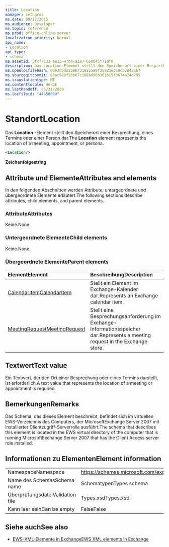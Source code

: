 ```yaml
---
title: Location
manager: sethgros
ms.date: 09/17/2015
ms.audience: Developer
ms.topic: reference
ms.prod: office-online-server
localization_priority: Normal
api_name:
- Location
api_type:
- schema
ms.assetid: 3fcf7133-ae1c-47b4-a187-660045f71df0
description: Das Location-Element stellt den Speicherort einer Besprechung, eines Termins oder einer Person dar.
ms.openlocfilehash: 0063d5da23eb731835599f3e931e3c0cb2843ab7
ms.sourcegitcommit: 88ec988f2bb67c1866d06b361615f3674a24e795
ms.translationtype: MT
ms.contentlocale: de-DE
ms.lasthandoff: 05/31/2020
ms.locfileid: "44458089"
---
```

# <a name="location"></a><span data-ttu-id="26e19-103">Standort</span><span class="sxs-lookup"><span data-stu-id="26e19-103">Location</span></span>

<span data-ttu-id="26e19-104">Das **Location** -Element stellt den Speicherort einer Besprechung, eines Termins oder einer Person dar.</span><span class="sxs-lookup"><span data-stu-id="26e19-104">The **Location** element represents the location of a meeting, appointment, or persona.</span></span> 
  
```xml
<Location/>
```

 <span data-ttu-id="26e19-105">**Zeichenfolge**</span><span class="sxs-lookup"><span data-stu-id="26e19-105">**string**</span></span>
## <a name="attributes-and-elements"></a><span data-ttu-id="26e19-106">Attribute und Elemente</span><span class="sxs-lookup"><span data-stu-id="26e19-106">Attributes and elements</span></span>

<span data-ttu-id="26e19-107">In den folgenden Abschnitten werden Attribute, untergeordnete und übergeordnete Elemente erläutert.</span><span class="sxs-lookup"><span data-stu-id="26e19-107">The following sections describe attributes, child elements, and parent elements.</span></span>
  
### <a name="attributes"></a><span data-ttu-id="26e19-108">Attribute</span><span class="sxs-lookup"><span data-stu-id="26e19-108">Attributes</span></span>

<span data-ttu-id="26e19-109">Keine.</span><span class="sxs-lookup"><span data-stu-id="26e19-109">None.</span></span>
  
### <a name="child-elements"></a><span data-ttu-id="26e19-110">Untergeordnete Elemente</span><span class="sxs-lookup"><span data-stu-id="26e19-110">Child elements</span></span>

<span data-ttu-id="26e19-111">Keine.</span><span class="sxs-lookup"><span data-stu-id="26e19-111">None.</span></span>
  
### <a name="parent-elements"></a><span data-ttu-id="26e19-112">Übergeordnete Elemente</span><span class="sxs-lookup"><span data-stu-id="26e19-112">Parent elements</span></span>

|<span data-ttu-id="26e19-113">**Element**</span><span class="sxs-lookup"><span data-stu-id="26e19-113">**Element**</span></span>|<span data-ttu-id="26e19-114">**Beschreibung**</span><span class="sxs-lookup"><span data-stu-id="26e19-114">**Description**</span></span>|
|:-----|:-----|
|[<span data-ttu-id="26e19-115">CalendarItem</span><span class="sxs-lookup"><span data-stu-id="26e19-115">CalendarItem</span></span>](calendaritem.md) <br/> |<span data-ttu-id="26e19-116">Stellt ein Element im Exchange-Kalender dar.</span><span class="sxs-lookup"><span data-stu-id="26e19-116">Represents an Exchange calendar item.</span></span>  <br/> |
|[<span data-ttu-id="26e19-117">MeetingRequest</span><span class="sxs-lookup"><span data-stu-id="26e19-117">MeetingRequest</span></span>](meetingrequest.md) <br/> |<span data-ttu-id="26e19-118">Stellt eine Besprechungsanforderung im Exchange-Informationsspeicher dar.</span><span class="sxs-lookup"><span data-stu-id="26e19-118">Represents a meeting request in the Exchange store.</span></span>  <br/> |
   
## <a name="text-value"></a><span data-ttu-id="26e19-119">Textwert</span><span class="sxs-lookup"><span data-stu-id="26e19-119">Text value</span></span>

<span data-ttu-id="26e19-120">Ein Textwert, der den Ort einer Besprechung oder eines Termins darstellt, ist erforderlich.</span><span class="sxs-lookup"><span data-stu-id="26e19-120">A text value that represents the location of a meeting or appointment is required.</span></span>
  
## <a name="remarks"></a><span data-ttu-id="26e19-121">Bemerkungen</span><span class="sxs-lookup"><span data-stu-id="26e19-121">Remarks</span></span>

<span data-ttu-id="26e19-122">Das Schema, das dieses Element beschreibt, befindet sich im virtuellen EWS-Verzeichnis des Computers, der MicrosoftExchange Server 2007 mit installierter Clientzugriff-Serverrolle ausführt.</span><span class="sxs-lookup"><span data-stu-id="26e19-122">The schema that describes this element is located in the EWS virtual directory of the computer that is running MicrosoftExchange Server 2007 that has the Client Access server role installed.</span></span>
  
## <a name="element-information"></a><span data-ttu-id="26e19-123">Informationen zu Elementen</span><span class="sxs-lookup"><span data-stu-id="26e19-123">Element information</span></span>

|||
|:-----|:-----|
|<span data-ttu-id="26e19-124">Namespace</span><span class="sxs-lookup"><span data-stu-id="26e19-124">Namespace</span></span>  <br/> |https://schemas.microsoft.com/exchange/services/2006/types  <br/> |
|<span data-ttu-id="26e19-125">Name des Schemas</span><span class="sxs-lookup"><span data-stu-id="26e19-125">Schema name</span></span>  <br/> |<span data-ttu-id="26e19-126">Schematypen</span><span class="sxs-lookup"><span data-stu-id="26e19-126">Types schema</span></span>  <br/> |
|<span data-ttu-id="26e19-127">Überprüfungsdatei</span><span class="sxs-lookup"><span data-stu-id="26e19-127">Validation file</span></span>  <br/> |<span data-ttu-id="26e19-128">Types.xsd</span><span class="sxs-lookup"><span data-stu-id="26e19-128">Types.xsd</span></span>  <br/> |
|<span data-ttu-id="26e19-129">Kann leer sein</span><span class="sxs-lookup"><span data-stu-id="26e19-129">Can be empty</span></span>  <br/> |<span data-ttu-id="26e19-130">False</span><span class="sxs-lookup"><span data-stu-id="26e19-130">False</span></span>  <br/> |
   
## <a name="see-also"></a><span data-ttu-id="26e19-131">Siehe auch</span><span class="sxs-lookup"><span data-stu-id="26e19-131">See also</span></span>



- [<span data-ttu-id="26e19-132">EWS-XML-Elemente in Exchange</span><span class="sxs-lookup"><span data-stu-id="26e19-132">EWS XML elements in Exchange</span></span>](ews-xml-elements-in-exchange.md)

